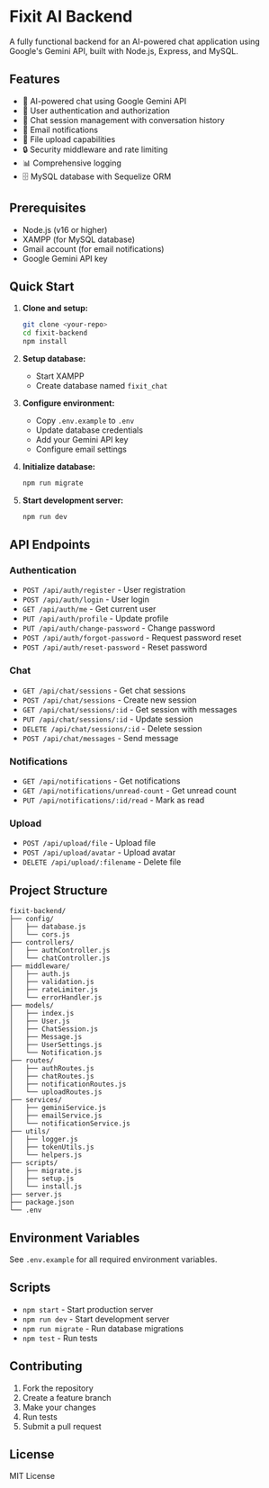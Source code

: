 # Fixit AI Backend

A fully functional backend for an AI-powered chat application using Google's Gemini API, built with Node.js, Express, and MySQL.

## Features

- 🤖 AI-powered chat using Google Gemini API
- 👥 User authentication and authorization
- 💬 Chat session management with conversation history
- 📧 Email notifications
- 📁 File upload capabilities
- 🔒 Security middleware and rate limiting
- 📊 Comprehensive logging
- 🗄️ MySQL database with Sequelize ORM

## Prerequisites

- Node.js (v16 or higher)
- XAMPP (for MySQL database)
- Gmail account (for email notifications)
- Google Gemini API key

## Quick Start

1. **Clone and setup:**
   ```bash
   git clone <your-repo>
   cd fixit-backend
   npm install
   ```

2. **Setup database:**
   - Start XAMPP
   - Create database named `fixit_chat`

3. **Configure environment:**
   - Copy `.env.example` to `.env`
   - Update database credentials
   - Add your Gemini API key
   - Configure email settings

4. **Initialize database:**
   ```bash
   npm run migrate
   ```

5. **Start development server:**
   ```bash
   npm run dev
   ```

## API Endpoints

### Authentication
- `POST /api/auth/register` - User registration
- `POST /api/auth/login` - User login
- `GET /api/auth/me` - Get current user
- `PUT /api/auth/profile` - Update profile
- `PUT /api/auth/change-password` - Change password
- `POST /api/auth/forgot-password` - Request password reset
- `POST /api/auth/reset-password` - Reset password

### Chat
- `GET /api/chat/sessions` - Get chat sessions
- `POST /api/chat/sessions` - Create new session
- `GET /api/chat/sessions/:id` - Get session with messages
- `PUT /api/chat/sessions/:id` - Update session
- `DELETE /api/chat/sessions/:id` - Delete session
- `POST /api/chat/messages` - Send message

### Notifications
- `GET /api/notifications` - Get notifications
- `GET /api/notifications/unread-count` - Get unread count
- `PUT /api/notifications/:id/read` - Mark as read

### Upload
- `POST /api/upload/file` - Upload file
- `POST /api/upload/avatar` - Upload avatar
- `DELETE /api/upload/:filename` - Delete file

## Project Structure

```
fixit-backend/
├── config/
│   ├── database.js
│   └── cors.js
├── controllers/
│   ├── authController.js
│   └── chatController.js
├── middleware/
│   ├── auth.js
│   ├── validation.js
│   ├── rateLimiter.js
│   └── errorHandler.js
├── models/
│   ├── index.js
│   ├── User.js
│   ├── ChatSession.js
│   ├── Message.js
│   ├── UserSettings.js
│   └── Notification.js
├── routes/
│   ├── authRoutes.js
│   ├── chatRoutes.js
│   ├── notificationRoutes.js
│   └── uploadRoutes.js
├── services/
│   ├── geminiService.js
│   ├── emailService.js
│   └── notificationService.js
├── utils/
│   ├── logger.js
│   ├── tokenUtils.js
│   └── helpers.js
├── scripts/
│   ├── migrate.js
│   ├── setup.js
│   └── install.js
├── server.js
├── package.json
└── .env
```

## Environment Variables

See `.env.example` for all required environment variables.

## Scripts

- `npm start` - Start production server
- `npm run dev` - Start development server
- `npm run migrate` - Run database migrations
- `npm test` - Run tests

## Contributing

1. Fork the repository
2. Create a feature branch
3. Make your changes
4. Run tests
5. Submit a pull request

## License

MIT License